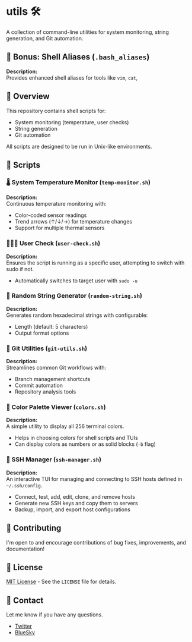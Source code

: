# utils 🛠️

A collection of command-line utilities for system monitoring, string generation, and Git automation.

## 🎁 Bonus: Shell Aliases (` .bash_aliases `)

**Description:**  
Provides enhanced shell aliases for tools like `vim`, `cat`,

## 🧠 Overview

This repository contains shell scripts for:

- System monitoring (temperature, user checks)
- String generation
- Git automation

All scripts are designed to be run in Unix-like environments.

## 🧩 Scripts

### 🌡️ System Temperature Monitor (`temp-monitor.sh`)

**Description:**  
Continuous temperature monitoring with:

- Color-coded sensor readings
- Trend arrows (↑/↓/→) for temperature changes
- Support for multiple thermal sensors

### 🧑‍🤝‍🧑 User Check (`user-check.sh`)

**Description:**  
Ensures the script is running as a specific user, attempting to switch with sudo if not.

- Automatically switches to target user with `sudo -u`

### 🎲 Random String Generator (`random-string.sh`)

**Description:**  
Generates random hexadecimal strings with configurable:

- Length (default: 5 characters)
- Output format options

### 🧾 Git Utilities (`git-utils.sh`)

**Description:**  
Streamlines common Git workflows with:

- Branch management shortcuts
- Commit automation
- Repository analysis tools

### 🎨 Color Palette Viewer (`colors.sh`)

**Description:**  
A simple utility to display all 256 terminal colors.

- Helps in choosing colors for shell scripts and TUIs
- Can display colors as numbers or as solid blocks (`-b` flag)

### 🔑 SSH Manager (`ssh-manager.sh`)

**Description:**  
An interactive TUI for managing and connecting to SSH hosts defined in `~/.ssh/config`.

- Connect, test, add, edit, clone, and remove hosts
- Generate new SSH keys and copy them to servers
- Backup, import, and export host configurations

## 🤝 Contributing

I'm open to and encourage contributions of bug fixes, improvements, and documentation!

## 📜 License

[MIT License](LICENSE) - See the `LICENSE` file for details.

## 📧 Contact

Let me know if you have any questions.

- [Twitter](https://twitter.com/IAmDanielV)
- [BlueSky](https://bsky.app/profile/iamdanielv.bsky.social)
